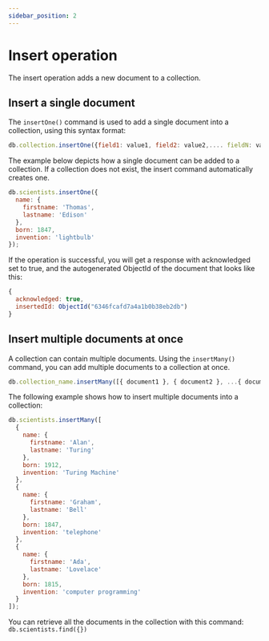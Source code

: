 ```yaml
---
sidebar_position: 2
---
```


# Insert operation

The insert operation adds a new document to a collection.

## Insert a single document

The `insertOne()` command is used to add a single document into a collection, using this syntax format:

```js
db.collection.insertOne({field1: value1, field2: value2,.... fieldN: valueN})
```

The example below depicts how a single document can be added to a collection.
If a collection does not exist, the insert command automatically creates one.

```js
db.scientists.insertOne({
  name: {
    firstname: 'Thomas',
    lastname: 'Edison'
  },
  born: 1847,
  invention: 'lightbulb'
});
```

If the operation is successful, you will get a response with acknowledged set to true, and the autogenerated ObjectId of the document that looks like this:

```js
{
  acknowledged: true,
  insertedId: ObjectId("6346fcafd7a4a1b0b38eb2db")
}
```

## Insert multiple documents at once

A collection can contain multiple documents.
Using the `insertMany()` command, you can add multiple documents to a collection at once.

```js
db.collection_name.insertMany([{ document1 }, { document2 }, ...{ documentN }]);
```

The following example shows how to insert multiple documents into a collection:

```js
db.scientists.insertMany([
  {
    name: {
      firstname: 'Alan',
      lastname: 'Turing'
    },
    born: 1912,
    invention: 'Turing Machine'
  },
  {
    name: {
      firstname: 'Graham',
      lastname: 'Bell'
    },
    born: 1847,
    invention: 'telephone'
  },
  {
    name: {
      firstname: 'Ada',
      lastname: 'Lovelace'
    },
    born: 1815,
    invention: 'computer programming'
  }
]);
```

You can retrieve all the documents in the collection with this command: `db.scientists.find({})`
